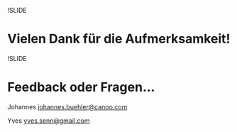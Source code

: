 !SLIDE
# Vielen Dank für die Aufmerksamkeit! #

!SLIDE
# Feedback oder Fragen... #

Johannes <johannes.buehler@canoo.com>

Yves <yves.senn@gmail.com>
